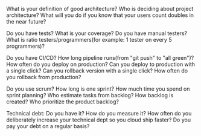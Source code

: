 What is your definition of good architecture?
Who is deciding about project architecture?
What will you do if you know that your users count doubles in the near future?

Do you have tests?
What is your coverage?
Do you have manual testers? What is ratio testers/programmers(for example: 1 tester on every 5 programmers)?

Do you have CI/CD?
How long pipeline runs(from "git push" to "all green")?
How often do you deploy on production?
Can you deploy to production with a single click?
Can you rollback version with a single click?
How often do you rollback from production?

Do you use scrum? How long is one sprint? How much time you spend on sprint planning? Who estimate tasks from backlog?
How backlog is created?
Who prioritize the product backlog?

Technical debt: Do you have it?
How do you measure it?
How often do you deliberately increase your technical dept so you cloud ship faster?
Do you pay your debt on a regular basis?
